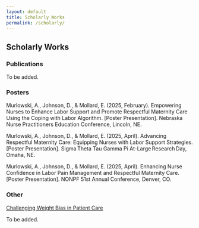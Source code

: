 ```yaml
---
layout: default
title: Scholarly Works
permalink: /scholarly/
---
```

## Scholarly Works
### Publications

To be added.

### Posters

Murlowski, A., Johnson, D., & Mollard, E. (2025, February). Empowering Nurses to Enhance Labor Support and Promote Respectful Maternity Care Using the Coping with Labor Algorithm. [Poster Presentation]. Nebraska Nurse Practitioners Education Conference, Lincoln, NE. 

Murlowski, A., Johnson, D., & Mollard, E. (2025, April). Advancing Respectful Maternity Care: Equipping Nurses with Labor Support Strategies. [Poster Presentation]. Sigma Theta Tau Gamma Pi At-Large Research Day, Omaha, NE. 

Murlowski, A., Johnson, D., & Mollard, E. (2025, April). Enhancing Nurse Confidence in Labor Pain Management and Respectful Maternity Care. [Poster Presentation]. NONPF 51st Annual Conference, Denver, CO.  

### Other

[Challenging Weight Bias in Patient Care](/challengingweightbias/)

To be added.
